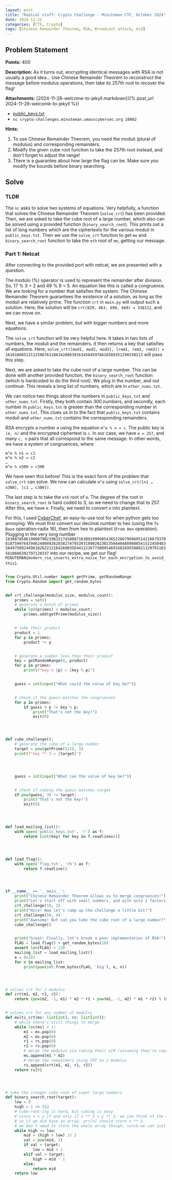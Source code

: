 ```yaml
---
layout: post
title: "Radical stuff: Crypto Challenge - Minuteman CTF, October 2024"
date: 2024-11-22
categories: [CTF, Crypto]
tags: [Chinese Remainder Theorem, RSA, Broadcast attack, mid]
---
```


## Problem Statement

**Points:** 400

**Description:** As it turns out, encrypting identical messages with RSA is not usually a good idea... Use Chinese Remainder Theorem to reconstruct the message before modulus operations, then take its 257th root to recover the flag!

**Attachments:**
[2024-11-28-welcome-to-jekyll.markdown]({% post_url 2024-11-28-welcome-to-jekyll %})
- [public_keys.txt](./files/public_keys.txt)
- `nc crypto-challenges.minuteman.umasscybersec.org 10002`

**Hints:**
1. To use Chinese Remainder Theorem, you need the moduli (plural of modulus) and corresponding remainders.
2. Modify the given cube root function to take the 257th root instead, and don't forget to adjust the range!
3. There is a guarantee about how large the flag can be. Make sure you modify the bounds before binary searching.

## Solve

### TLDR

The `nc` asks to solve two systems of equations. Very helpfully, a function that solves the Chinese Remainder Theorem (`solve_crt`) has been provided. Then, we are asked to take the cube root of a large number, which also can be solved using a provided function (`binary_search_root`). This prints out a list of long numbers which are the ciphertexts for the various moduli in `public_keys.txt`. Then we use the `solve_crt` function to get `me` and `binary_search_root` function to take the `eth` root of `me`, getting our message.

### Part 1: Netcat

After connecting to the provided port with netcat, we are presented with a question.

The modulo (%) operator is used to represent the remainder after division. So, 17 % 3 = 2 and 49 % 9 = 5. An equation like this is called a congruence. We are looking for a number that satisfies the system. The Chinese Remainder Theorem guarantees the existence of a solution, as long as the moduli are relatively prime. The function `crt` in `main.py` will output such a solution. Here, the solution will be `crt(829, 863, 699, 669) = 338112`, and we can move on.

Next, we have a similar problem, but with bigger numbers and more equations.

The `solve_crt` function will be very helpful here. It takes in two lists of numbers, the moduli and the remainders. It then returns a key that satisfies all equations. Here, `solve_crt([mod1, mod2, mod3], [rem1, rem2, rem3]) = 161610605131125067631863428063916345645978616589351290330113` will pass this step.

Next, we are asked to take the cube root of a large number. This can be done with another provided function, the `binary_search_root` function (which is hardcoded to do the third root). We plug in the number, and out continue. This reveals a long list of numbers, which are in `other_nums.txt`.

We can notice two things about the numbers in `public_keys.txt` and `other_nums.txt`. Firstly, they both contain 300 numbers, and secondly, each number in `public_keys.txt` is greater than the corresponding number in `other_nums.txt`. This clues us in to the fact that `public_keys.txt` contains moduli and `other_nums.txt` contains the corresponding remainders.

RSA encrypts a number `m` using the equation `m^e % n = c`. The public key is `(e, n)` and the encrypted ciphertext is `c`. In our case, we have `e = 257`, and many `c, n` pairs that all correspond to the same message. In other words, we have a system of congruences, where
```
m^e % n1 = c1 
m^e % n2 = c2 
…
m^e % n300 = c300
```

We have seen this before! This is the exact form of the problem that `solve_crt` can solve. We now can calculate `m^e` using `solve_crt([n1 … n300], [c1 … c300])`.

The last step is to take the `eth` root of `m`. The degree of the root in `binary_search_root` is hard coded to 3, so we need to change that to 257. After this, we have `m`. Finally, we need to convert `m` into plaintext.

For this, I used [CyberChef](https://gchq.github.io/CyberChef/), an easy-to-use tool for when python gets too annoying. We must first convert our decimal number to hex (using the `To Base` operation–radix 16), then from hex to plaintext (`From Hex` operation). Plugging in the very long number `1830878586199007902198321745808716309199998543652268799969514110679370818759976479462490492628382747953931090202302350440488980854152245048356497589244961826221216426003564412216773009546916816955886211297911635610606392797120337` into our recipe, we get our flag! `MINUTEMAN{modern_rsa_inserts_extra_noise_for_each_encryption_to_avoid_this}`.


```python

from Crypto.Util.number import getPrime, getRandomRange
from Crypto.Random import get_random_bytes


def crt_challenge(modulus_size, modulus_count):
    primes = set()
    # generate a bunch of primes
    while len(primes) < modulus_count:
        primes.add(getPrime(modulus_size))


    # take their product
    product = 1
    for p in primes:
        product *= p


    # generate a number less than their product
    key = getRandomRange(0, product)
    for p in primes:
        print(f"key % {p} = {key % p}")


    guess = int(input("What could the value of key be?"))


    # check if the guess matches the congruences
    for p in primes:
        if guess % p != key % p:
            print("That's not the key!")
            exit(0)




def cube_challenge():
    # generate the cube of a large number
    target = pow(getPrime(512), 3)
    print(f"key ** 3 = {target}")




    guess = int(input("What can the value of key be?"))


    # check if cubing the guess matches target
    if pow(guess, 3) != target:
        print("That's not the key!")
        exit(0)




def load_mailing_list():
    with open('public_keys.txt', 'r') as f:
        return [int(key) for key in f.readlines()]




def load_flag():
    with open('flag.txt', 'rb') as f:
        return f.readline()




if __name__ == '__main__':
    print("Chinese Remainder Theorem allows us to merge congruences!")
    print("Let's start off with small numbers, and with only 2 factors:")
    crt_challenge(10, 2)
    print("Nice! Now let's ramp up the challenge a little bit!")
    crt_challenge(50, 4)
    print("Awesome! But can you take the cube root of a large number?")
    cube_challenge()


    print("Great! Finally, let's break a poor implementation of RSA!")
    FLAG = load_flag() + get_random_bytes(20)
    assert len(FLAG) < 128
    mailing_list = load_mailing_list()
    e = 0x101
    for n in mailing_list:
        print(pow(int.from_bytes(FLAG, 'big'), e, n))




# solves crt for 2 modulus
def crt(m1, m2, r1, r2):
    return (pow(m2, -1, m1) * m2 * r1 + pow(m1, -1, m2) * m1 * r2) % (m1 * m2)


# solves crt for any number of modulus
def multi_crt(ms: list[int], rs: list[int]):
    # while there's still things to merge
    while len(ms) > 1:
        m1 = ms.pop(0)
        m2 = ms.pop(0)
        r1 = rs.pop(0)
        r2 = rs.pop(0)
        # merge the modulus via taking their LCM (assuming they're coprime, this is the same as their product)
        ms.append(m1 * m2)
        # merge the remainders using CRT on 2 modulus
        rs.append(crt(m1, m2, r1, r2))
    return rs[0]




# take the integer cube root of super large numbers
def binary_search_root(target):
    low = 0
    high = 1 << 512
    # cube-root-ing is hard, but cubing is easy.
    # since x < y if and only if x ** 3 < y ** 3, we can think of the cube function as a sorted array, and binary search!
    # so if we did have an array, arr[n] should store n ** 3.
    # we don't need to store the whole array though, since we can just calculate the needed values on demand.
    while high >= low:
        mid = (high + low) // 2
        val = pow(mid, 3)
        if val < target:
            low = mid + 1
        elif val > target:
            high = mid - 1
        else:
            return mid
    return low
```